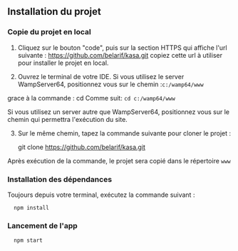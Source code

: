 ## Installation du projet

### Copie du projet en local

1. Cliquez sur le bouton "code", puis sur la section HTTPS qui affiche l'url
   suivante : https://github.com/belarif/kasa.git copiez cette url à utiliser pour installer le projet en local.

2. Ouvrez le terminal de votre IDE. Si vous utilisez le server WampServer64, positionnez vous sur le chemin :`c:/wamp64/www`

grace à la commande : cd Comme suit: `cd c:/wamp64/www`

Si vous utilisez un server autre que WampServer64, positionnez vous sur le chemin qui permettra l'exécution du site.

3. Sur le même chemin, tapez la commande suivante pour cloner le projet :

      
      git clone https://github.com/belarif/kasa.git

Après exécution de la commande, le projet sera copié dans le répertoire `www`

### Installation des dépendances

Toujours depuis votre terminal, exécutez la commande suivant :

      npm install

### Lancement de l'app

      npm start

